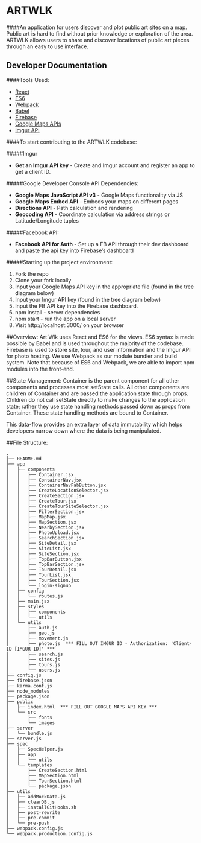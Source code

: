 # ARTWLK
####An application for users discover and plot public art sites on a map.
Public art is hard to find without prior knowledge or exploration of the area. ARTWLK allows users to share and discover locations of public art pieces through an easy to use interface.

## Developer Documentation

####Tools Used:
* [React](https://facebook.github.io/react/index.html)
* [ES6](https://github.com/lukehoban/es6features)
* [Webpack](https://webpack.github.io/)
* [Babel](https://babeljs.io/)
* [Firebase](https://www.firebase.com/)
* [Google Maps APIs](https://developers.google.com/maps/?hl=en/)
* [Imgur API](https://imgur.com/)

####To start contributing to the ARTWLK codebase:

#####Imgur
  * **Get an Imgur API key** - Create and Imgur account and register an app to get a client ID.

#####Google Developer Console API Dependencies:
  * **Google Maps JavaScript API v3** - Google Maps functionality via JS
  * **Google Maps Embed API** - Embeds your maps on different pages
  * **Directions API** - Path calculation and rendering
  * **Geocoding API** - Coordinate calculation via address strings or Latitude/Longitude tuples

#####Facebook API:
  * **Facebook API for Auth** - Set up a FB API through their dev dashboard and paste the api key into Firebase’s dashboard
  
#####Starting up the project environment:
  1. Fork the repo
  2. Clone your fork locally
  3. Input your Google Maps API key in the appropriate file (found in the tree diagram below)
  4. Input your Imgur API key (found in the tree diagram below)
  5. Input the FB API key into the Firebase dashboard.
  6. npm install - server dependencies
  7. npm start - run the app on a local server
  8. Visit http://localhost:3000/ on your browser

##Overview:
Art Wlk uses React and ES6 for the views. ES6 syntax is made possible by Babel and is used throughout the majority of the codebase. Firebase is used to store site, tour, and user information and the Imgur API for photo hosting. We use Webpack as our module bundler and build system. Note that because of ES6 and Webpack, we are able to import npm modules into the front-end.

##State Management:
Container is the parent component for all other components and processes most setState calls. All other components are children of Container and are passed the application state through props. Children do not call setState directly to make changes to the application state; rather they use state handling methods passed down as props from Container. These state handling methods are bound to Container.

This data-flow provides an extra layer of data immutability which helps developers narrow down where the data is being manipulated.

##File Structure:
```
.
├── README.md
├── app
│   ├── components
│   │   ├── Container.jsx
│   │   ├── ContainerNav.jsx
│   │   ├── ContainerNavFabButton.jsx
│   │   ├── CreateLocationSelector.jsx
│   │   ├── CreateSection.jsx
│   │   ├── CreateTour.jsx
│   │   ├── CreateTourSiteSelector.jsx
│   │   ├── FilterSection.jsx
│   │   ├── MapMap.jsx
│   │   ├── MapSection.jsx
│   │   ├── NearbySection.jsx
│   │   ├── PhotoUpload.jsx
│   │   ├── SearchSection.jsx
│   │   ├── SiteDetail.jsx
│   │   ├── SiteList.jsx
│   │   ├── SiteSection.jsx
│   │   ├── TopBarButton.jsx
│   │   ├── TopBarSection.jsx
│   │   ├── TourDetail.jsx
│   │   ├── TourList.jsx
│   │   ├── TourSection.jsx
│   │   └── login-signup
│   ├── config
│   │   └── routes.js
│   ├── main.jsx
│   ├── styles
│   │   ├── components
│   │   └── utils
│   └── utils
│       ├── auth.js
│       ├── geo.js
│       ├── movement.js
│       ├── photo.js  *** FILL OUT IMGUR ID - Authorization: 'Client-ID [IMGUR ID]' ***
│       ├── search.js
│       ├── sites.js
│       ├── tours.js
│       └── users.js
├── config.js
├── firebase.json
├── karma.conf.js
├── node_modules
├── package.json
├── public
│   ├── index.html  *** FILL OUT GOOGLE MAPS API KEY ***
│   └── src
│       ├── fonts
│       └── images
├── server
│   └── bundle.js
├── server.js
├── spec
│   ├── SpecHelper.js
│   ├── app
│   │   └── utils
│   └── templates
│       ├── CreateSection.html
│       ├── MapSection.html
│       ├── TourSection.html
│       └── package.json
├── utils
│   ├── addMockData.js
│   ├── clearDB.js
│   ├── installGitHooks.sh
│   ├── post-rewrite
│   ├── pre-commit
│   └── pre-push
├── webpack.config.js
└── webpack.production.config.js
```

